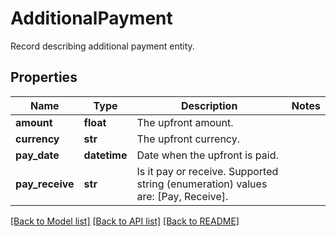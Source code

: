 # AdditionalPayment

Record describing additional payment entity.

## Properties
Name | Type | Description | Notes
------------ | ------------- | ------------- | -------------
**amount** | **float** | The upfront amount. | 
**currency** | **str** | The upfront currency. | 
**pay_date** | **datetime** | Date when the upfront is paid. | 
**pay_receive** | **str** | Is it pay or receive.    Supported string (enumeration) values are: [Pay, Receive]. | 

[[Back to Model list]](../README.md#documentation-for-models) [[Back to API list]](../README.md#documentation-for-api-endpoints) [[Back to README]](../README.md)


